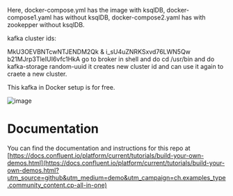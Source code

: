 Here,
docker-compose.yml has the image with ksqlDB,
docker-compose1.yaml has without ksqlDB,
docker-compose2.yaml has with zookepper without ksqlDB.


kafka cluster ids:

MkU3OEVBNTcwNTJENDM2Qk  &  i_sU4uZNRKSxvd76LWN5Qw    b21MJrp3TleIUI6vfc1HkA
go to broker in shell and do     cd /usr/bin       and do      kafka-storage random-uuid
it creates new cluster id and can use it again to craete a new cluster.

This kafka in Docker setup is for free.


![image](../images/confluent-logo-300-2.png)
  
# Documentation

You can find the documentation and instructions for this repo at [https://docs.confluent.io/platform/current/tutorials/build-your-own-demos.html](https://docs.confluent.io/platform/current/tutorials/build-your-own-demos.html?utm_source=github&utm_medium=demo&utm_campaign=ch.examples_type.community_content.cp-all-in-one)
